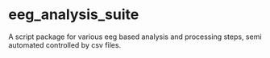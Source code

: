 # eeg_analysis_suite
A script package for various eeg based analysis and processing steps, semi automated controlled by csv files.
